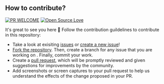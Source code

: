 ## How to contribute?

[![PR WELCOME](https://img.shields.io/badge/PRs-welcome-lightgreen.svg?style=flat-square)](https://github.com/bishtanuj/dataStructure/pulls)
[![Open Source Love](https://badges.frapsoft.com/os/v3/open-source.png)](https://github.com/bishtanuj/)

It's great to see you here :partying_face:
Follow the contribution guildelines to contribute in this repository:

- Take a look at exisiting [issues](https://github.com/bishtanuj/dataStructure/issues) or [create a new issue](https://github.com/bishtanuj/dataStructure/issues/new/choose)!
- [Fork the repository](https://github.com/bishtanuj/dataStructure/fork). Then, create a branch for any issue that you are working on . Finally, commit your work.
- Create a [pull request](https://github.com/bishtanuj/dataStructure/compare), which will be promptly reviewed and given suggestions for improvements by the community.
- Add screenshots or screen captures to your pull request to help us understand the effects of the change proposed in your PR.
